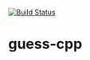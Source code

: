 [![Build Status](https://travis-ci.org/danielkrupinski/guess-cpp.svg?branch=master)](https://travis-ci.org/danielkrupinski/guess-cpp)
# guess-cpp
